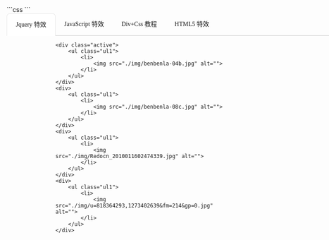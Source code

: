 <!doctype html>
<html lang="en">
<head>
	<meta charset="UTF-8" />
	<title>Document</title>

</head>
```css
<style>
	*{
		font-family:微软雅黑;
		list-style: none;
	}
	#ul{
		height: 50px;
		padding:0;
		margin:0;
		width: 1000px;
		border-bottom:1px solid #ccc;
	}
	#ul>li{
		list-style: none;
		height: 50px;
		text-align: center;
		line-height:50px;
		float:left;
		border-top-left-radius:7px;
		border-top-right-radius:7px;
		padding:0 20px;
	}
	#ul .active{
		border:1px solid #e6e6e6;
		border-bottom:none;
		margin-bottom:2cm;
		background-color: #fff;
	}
	a{
		text-decoration: none;
	}
	div{
		display: none;
	}
	div.active{
		display: block;
		margin-top:100px;
	}
	img{
		width: 80%;
	}
</style>
```
<body>
	<ul id="ul">
		<li class="active"><a href="">Jquery 特效</a></li>
		<li><a href="">JavaScript 特效</a></li>
		<li><a href="">Div+Css 教程</a></li>
		<li><a href="">HTML5 特效</a></li>
	</ul>

	<div class="active">
		<ul class="ul1">
			<li>
				<img src="./img/benbenla-04b.jpg" alt="">
			</li>
		</ul>
	</div>
	<div>
		<ul class="ul1">
			<li>
				<img src="./img/benbenla-08c.jpg" alt="">
			</li>
		</ul>
	</div>
	<div>
		<ul class="ul1">
			<li>
				<img src="./img/Redocn_2010011602474339.jpg" alt="">
			</li>
		</ul>
	</div>
	<div>
		<ul class="ul1">
			<li>
				<img src="./img/u=818364293,1273402639&fm=214&gp=0.jpg" alt="">
			</li>
		</ul>
	</div>
```js
<script>
	var ul = document.getElementById("ul");
	var li = ul.getElementsByTagName("li");
	var div = document.getElementsByTagName("div");

	for(var i=0;i<li.length;i++){
	    li[i].index=i;
	    li[i].onmouseover = function () {
			for(var i=0;i<li.length;i++){
				li[i].className = "";
				div[i].className = "";
			}
			this.className ="active";
			var n=this.index;
			div[n].className = "active";
        }
	}

</script>
```
</body>
</html>